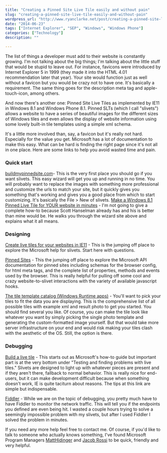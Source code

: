 ```yaml
---
title: "Creating a Pinned Site Live Tile easily and without pain"
slug: "creating-a-pinned-site-live-tile-easily-and-without-pain"
wordpress_url: "http://www.ryanclarke.net/post/creating-a-pinned-site-live-tile-easily-and-without-pain/"
date: "2014-06-23"
tags: ["Internet Explorer", "SEP", "Windows", "Windows Phone"]
categories: ["Technology"]
description: ""

---
```


The list of things a developer must add to their website is constantly growing. I'm not talking about the big things; I'm talking about the little stuff that would be stupid to leave out. For instance, favicons were introduced by Internet Explorer 5 in 1999 (they made it into the HTML 4.01 recommendation later that year). Your site would function just as well without a favicon but you would be crazy not to have one. It's basically a requirement. The same thing goes for the description meta tag and apple-touch-icon, among others.

And now there's another one: Pinned Site Live Tiles as implemented by IE11 in Windows 8.1 and Windows Phone 8.1. Pinned SLTs (which I call "slivets") allows a website to have a series of beautiful images for the different sizes of Windows tiles and even allows the display of website information using some lovely built-in tile templates using a simple xml schema.

It's a little more involved than, say, a favicon but it's really not hard. Especially for the value you get. Microsoft has a lot of documentation to make this easy. What can be hard is finding the right page since it's not all in one place. Here are some links to help you avoid wasted time and pain.

### Quick start

[buildmypinnedsite.com](http://www.buildmypinnedsite.com "http://www.buildmypinnedsite.com")- This is the very first place you should go if you want slivets. This easy wizard will get you up and running in no time. You will probably want to replace the images with something more professional and customize the urls to match your site, but it quickly gives you something that's working and gives you a good place from which to start customizing. It's basically the File \> New of slivets. [Make a Windows 8.1 Pinned Live Tile for YOUR website in minutes](http://www.hanselman.com/blog/MakeAWindows81PinnedLiveTileForYOURWebsiteInMinutes.aspx "http://www.hanselman.com/blog/MakeAWindows81PinnedLiveTileForYOURWebsiteInMinutes.aspx") - I'm not going to give a complete how-to because Scott Hanselman already has and his is better than mine would be. He walks you through the wizard site above and explains what it all means.

### Designing

[Create live tiles for your websites in IE11](http://msdn.microsoft.com/en-us/library/ie/dn455115%28v=vs.85%29.aspx "http://msdn.microsoft.com/en-us/library/ie/dn455115%28v=vs.85%29.aspx") - This is the jumping off place to explore the Microsoft help for slivets. Start here with questions. 

[Pinned Sites](http://msdn.microsoft.com/en-us/library/ie/hh772707%28v=vs.85%29.aspx "http://msdn.microsoft.com/en-us/library/ie/hh772707%28v=vs.85%29.aspx") - This the jumping off place to explore the Microsoft API documentation for pinned sites including schemas for the browser config, for html meta tags, and the complete list of properties, methods and events used by the browser. This is really helpful for pulling off some cool and crazy website-to-slivet interactions with the variety of available javascript hooks. 

[The tile template catalog (Windows Runtime apps)](http://msdn.microsoft.com/en-us/library/ie/hh761491.aspx "http://msdn.microsoft.com/en-us/library/ie/hh761491.aspx") - You'll want to pick your tiles to fit the data you are displaying. This is the comprehensive list of all possible tiles with example xml and result photo to get you started. You should find several you like. Of course, you can make the tile look like whatever you want by simply picking the single photo template and generating the custom-formatted image yourself. But that would take more server infrastructure on your end and would risk making your tiles clash with the aesthetic of the OS. Still, the option is there.

### Debugging

[Build a live tile](http://msdn.microsoft.com/en-us/library/ie/dn439794%28v=vs.85%29.aspx "http://msdn.microsoft.com/en-us/library/ie/dn439794%28v=vs.85%29.aspx") - This starts out as Microsoft's how-to guide but important part is at the very bottom under "Testing and finding problems with live tiles." Slivets are designed to light up with whatever pieces are present and if they aren't there, fallback to normal behavior. This is really nice for end-users, but it can make development difficult because when something doesn't work, IE is quite taciturn about reasons. The tips at this link are simple but indispensable.

[Fiddler](http://www.telerik.com/fiddler "http://www.telerik.com/fiddler") - While we are on the topic of debugging, you pretty much have to have Fiddler to monitor the network traffic. This will tell you if the endpoints you defined are even being hit. I wasted a couple hours trying to solve a seemingly impossible problem with my slivets, but after I used Fiddler I solved the problem in minutes.

If you need any more help feel free to contact me. Of course, if you'd like to talk to someone who actually knows something, I've found Microsoft Program Managers [MattHidinger](https://twitter.com/MattHidinger "Twitter @MattHidinger") and [Jacob Rossi](https://twitter.com/jacobrossi "Twitter @jacobrossi") to be quick, friendly and very helpful.


